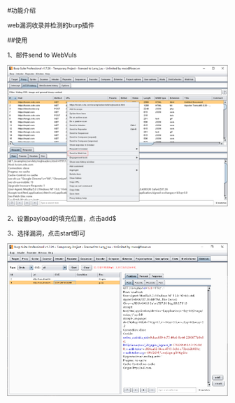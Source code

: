#功能介绍

web漏洞收录并检测的burp插件

##使用

1、邮件send to WebVuls

![img.png](img.png)

2、设置payload的填充位置，点击add$

3、选择漏洞，点击start即可

![img_1.png](img_1.png)
